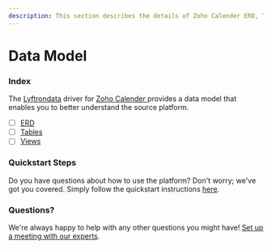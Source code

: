 ```yaml
---
description: This section describes the details of Zoho Calender ERD, Tables, and Views.
---
```


# Data Model

### Index

The  [Lyftrondata](https://www.lyftrondata.com/) driver for [Zoho Calender](https://www.lyftrondata.com/integration/zoho-calender/)[ ](https://www.lyftrondata.com/integration/zoho-calender/)provides a data model that enables you to better understand the source platform.

* [ ] [ERD](../../../business-analytics/zoho-calender/data-model/erd.md)
* [ ] [Tables](../../../business-analytics/zoho-calender/data-model/tables.md)
* [ ] [Views](../../../business-analytics/zoho-calender/data-model/views.md)

### Quickstart Steps

Do you have questions about how to use the platform? Don't worry; we've got you covered. Simply follow the quickstart instructions [here](../../../../quickstart-steps.md).

### Questions? <a href="#questions" id="questions"></a>

We're always happy to help with any other questions you might have! [Set up a meeting with our experts](https://www.lyftrondata.com/book-a-meeting/).

